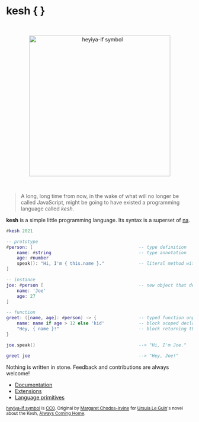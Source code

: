 # kesh { }

<p>&nbsp;</p>
<p align="center" width="100%"><img height="381px" alt="heyiya-if symbol" src="https://upload.wikimedia.org/wikipedia/commons/c/c2/Double_spirale.svg"></p>
<p>&nbsp;</p>

> A long, long time from now, in the wake of what will no longer be called JavaScript, might be going to have existed a programming language called _kesh_.

**kesh** is a simple little programming language. Its syntax is a superset of [na](https://github.com/kesh-lang/na).

```lua
#kesh 2021

-- prototype
#person: [                                        -- type definition
    name: #string                                 -- type annotation
    age: #number
    speak(): "Hi, I'm { this.name }."             -- literal method with type inference
]

-- instance
joe: #person [                                    -- new object that delegates to #person
    name: 'Joe'
    age: 27
]

-- function
greet: ([name, age]: #person) -> {                -- typed function unpacking the argument
    name: name if age > 12 else 'kid'             -- block scoped declaration (masking)
    "Hey, { name }!"                              -- block returning the last evaluated expression
}

joe.speak()                                       --> "Hi, I'm Joe."

greet joe                                         --> "Hey, Joe!"
```

Nothing is written in stone. Feedback and contributions are always welcome!

- [Documentation](https://github.com/kesh-lang/kesh/wiki/Documentation)
- [Extensions](https://github.com/kesh-lang/kesh/wiki/Extensions)
- [Language primitives](https://github.com/kesh-lang/kesh/wiki/Language-primitives)

<sub>[heyiya-if symbol](https://commons.wikimedia.org/wiki/File:Double_spirale.svg) is [CC0](https://creativecommons.org/publicdomain/zero/1.0/). Original by [Margaret Chodos-Irvine](https://chodos-irvine.com/) for [Ursula Le Guin](https://www.ursulakleguin.com/)'s novel about the Kesh, [Always Coming Home](https://www.ursulakleguin.com/always-coming-home-book).</sub>
